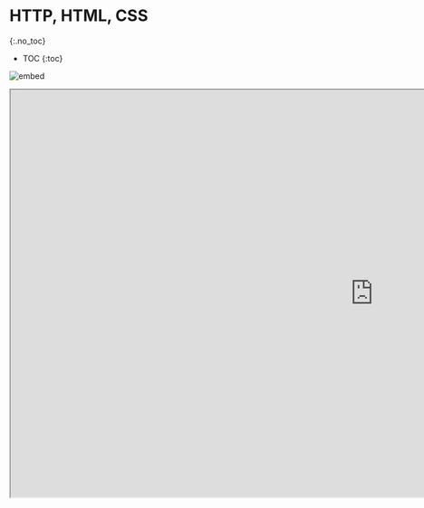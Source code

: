 # HTTP, HTML, CSS

{:.no_toc}

* TOC
{:toc}

![embed](https://www.youtube.com/embed/uEmF74eHRO8)

<iframe width="1280" height="720" src="https://video.cs50.io/ZX2T7slE_9I?screen=CdvPXVDd2nU&offset=-60900"></iframe>